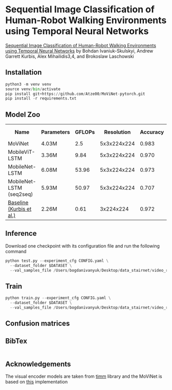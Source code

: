 # Sequential Image Classification of Human-Robot Walking Environments using Temporal Neural Networks

[Sequential Image Classification of Human-Robot Walking Environments using Temporal Neural Networks]() by Bohdan Ivaniuk-Skulskyi, Andrew Garrett Kurbis, Alex Mihailidis3,4, and Brokoslaw Laschowski


## Installation
```python
python3 -m venv venv
source venv/bin/activate
pip install git+https://github.com/Atze00/MoViNet-pytorch.git
pip install -r requirements.txt
```

## Model Zoo

<table>
  <tr>
    <th>Name</th>
    <th>Parameters</th>
    <th>GFLOPs</th>
    <th>Resolution</th>
    <th>Accuracy</th>
    <th>F1-score</th>
    <th colspan="2">Download</th>
  </tr>
<tr>
    <td>MoViNet</td>
    <td>4.03M</td>
    <td>2.5</td>
    <td>5x3x224x224</td>
    <td>0.983</td>
    <td>0.982</td>
    <td><a href="https://github.com/KyloRen1/Sequence-Classification-of-Human-Robot-Walking/releases/download/0.0.1/movinet_m2o.pth">model</a></td>
    <td><a href="https://github.com/KyloRen1/Sequence-Classification-of-Human-Robot-Walking/blob/main/configs/movinet_m2o.yaml">config</td>
  </tr>
  <tr>
    <td>MobileViT-LSTM</td>
    <td>3.36M</td>
    <td>9.84</td>
    <td>5x3x224x224</td>
    <td>0.970</td>
    <td>0.968</td>
    <td><a href="https://github.com/KyloRen1/Sequence-Classification-of-Human-Robot-Walking/releases/download/0.0.1/mobilevit_xxs_lstm_m2o.pth">model</a></td>
    <td><a href="https://github.com/KyloRen1/Sequence-Classification-of-Human-Robot-Walking/blob/main/configs/mobilevit_lstm_m2o.yaml">config</a></td>
  </tr>
  <tr>
    <td>MobileNet-LSTM</td>
    <td>6.08M</td>
    <td>53.96</td>
    <td>5x3x224x224</td>
    <td>0.973</td>
    <td>0.970</td>
    <td><a href="https://github.com/KyloRen1/Sequence-Classification-of-Human-Robot-Walking/releases/download/0.0.1/mobilenetv2_100_lstm_m2o.pth">model</a></td>
    <td><a href="https://github.com/KyloRen1/Sequence-Classification-of-Human-Robot-Walking/blob/main/configs/mobilenet_lstm_m2o.yaml">config</a></td>
  </tr>
  <tr>
    <td>MobileNet-LSTM (seq2seq)</td>
    <td>5.93M</td>
    <td>50.97</td>
    <td>5x3x224x224</td>
    <td>0.707</td>
    <td>0.799</td>
    <td><a href="https://github.com/KyloRen1/Sequence-Classification-of-Human-Robot-Walking/releases/download/0.0.1/mobilenetv2_100_lstm_m2m.pth">model</a></td>
    <td><a href="https://github.com/KyloRen1/Sequence-Classification-of-Human-Robot-Walking/blob/main/configs/mobilenet_lstm_m2m.yaml">config</a></td>
  </tr>
  <tr>
    <td><a href="https://ieeexplore.ieee.org/document/9896501">Baseline (Kurbis et al.)</a></td>
    <td>2.26M</td>
    <td>0.61</td>
    <td>3x224x224</td>
    <td>0.972</td>
    <td>0.972</td>
    <td>-</td>
    <td>-</td>
  </tr>
</table>


## Inference
Download one checkpoint with its configuration file and run the following command
```python
python test.py --experiment_cfg CONFIG.yaml \
  --dataset_folder $DATASET \
  --val_samples_file /Users/bogdanivanyuk/Desktop/data_stairnet/video_records/validation.txt --test_samples_file /Users/bogdanivanyuk/Desktop/data_stairnet/video_records/test.txt
```

## Train 
```python
python train.py --experiment_cfg CONFIG.yaml \
  --dataset_folder $DATASET \
  --val_samples_file /Users/bogdanivanyuk/Desktop/data_stairnet/video_records/validation.txt --test_samples_file /Users/bogdanivanyuk/Desktop/data_stairnet/video_records/test.txt
```

## Confusion matrices

## BibTex
```
```

## Acknowledgements
The visual encoder models are taken from [timm](https://github.com/huggingface/pytorch-image-models) library and the MoViNet is based on [this](https://github.com/Atze00/MoViNet-pytorch) implementation